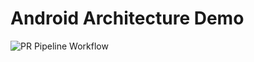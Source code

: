 # Android Architecture Demo

![PR Pipeline Workflow](https://github.com/RahulSengupta13/architecture-android/workflows/PR%20Pipeline%20Workflow/badge.svg)
